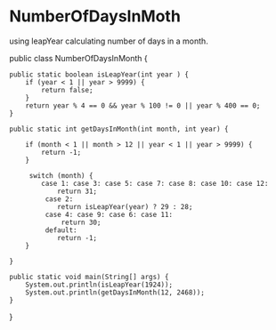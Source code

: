 # NumberOfDaysInMoth
using leapYear  calculating number of days in a month.

public class NumberOfDaysInMonth {

    public static boolean isLeapYear(int year ) {
        if (year < 1 || year > 9999) {
            return false;
        }
        return year % 4 == 0 && year % 100 != 0 || year % 400 == 0;
    }

    public static int getDaysInMonth(int month, int year) {

        if (month < 1 || month > 12 || year < 1 || year > 9999) {
            return -1;
        }

         switch (month) {
            case 1: case 3: case 5: case 7: case 8: case 10: case 12:
                return 31;
             case 2:
                return isLeapYear(year) ? 29 : 28;
             case 4: case 9: case 6: case 11:
                 return 30;
             default:
                return -1;
        }

    }

    public static void main(String[] args) {
        System.out.println(isLeapYear(1924));
        System.out.println(getDaysInMonth(12, 2468));
    }
}
